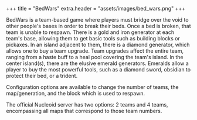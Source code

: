 +++
title = "BedWars"
extra.header = "assets/images/bed_wars.png"
+++

BedWars is a team-based game where players must bridge over the void to other people's bases in order to break their beds. Once a bed is broken, that team is unable to respawn. There is a gold and iron generator at each team's base, allowing them to get basic tools such as building blocks or pickaxes. In an island adjacent to them, there is a diamond generator, which allows one to buy a team upgrade. Team upgrades affect the entire team, ranging from a haste buff to a heal pool covering the team's island.  In the center island(s), there are the elusive emerald generators. Emeralds allow a player to buy the most powerful tools, such as a diamond sword, obsidian to protect their bed, or a trident. 

Configuration options are available to change the number of teams, the map/generation, and the block which is used to respawn. 

The official Nucleoid server has two options: 2 teams and 4 teams, encompassing all maps that correspond to those team numbers. 

